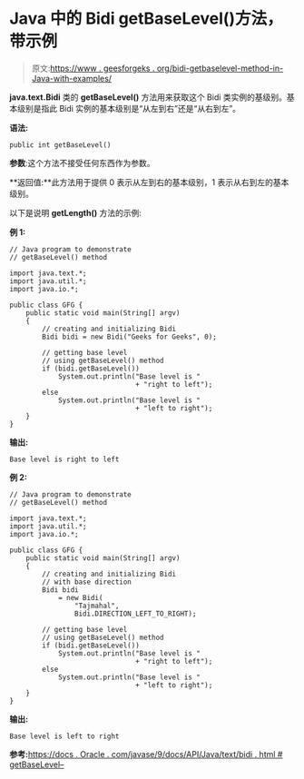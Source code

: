 # Java 中的 Bidi getBaseLevel()方法，带示例

> 原文:[https://www . geesforgeks . org/bidi-getbaselevel-method-in-Java-with-examples/](https://www.geeksforgeeks.org/bidi-getbaselevel-method-in-java-with-examples/)

**java.text.Bidi** 类的 **getBaseLevel()** 方法用来获取这个 Bidi 类实例的基级别。基本级别是指此 Bidi 实例的基本级别是“从左到右”还是“从右到左”。

**语法:**

```
public int getBaseLevel()
```

**参数**:这个方法不接受任何东西作为参数。

**返回值:**此方法用于提供 0 表示从左到右的基本级别，1 表示从右到左的基本级别。

以下是说明 **getLength()** 方法的示例:

**例 1:**

```
// Java program to demonstrate
// getBaseLevel() method

import java.text.*;
import java.util.*;
import java.io.*;

public class GFG {
    public static void main(String[] argv)
    {
        // creating and initializing Bidi
        Bidi bidi = new Bidi("Geeks for Geeks", 0);

        // getting base level
        // using getBaseLevel() method
        if (bidi.getBaseLevel())
            System.out.println("Base level is "
                               + "right to left");
        else
            System.out.println("Base level is "
                               + "left to right");
    }
}
```

**输出:**

```
Base level is right to left

```

**例 2:**

```
// Java program to demonstrate
// getBaseLevel() method

import java.text.*;
import java.util.*;
import java.io.*;

public class GFG {
    public static void main(String[] argv)
    {
        // creating and initializing Bidi
        // with base direction
        Bidi bidi
            = new Bidi(
                "Tajmahal",
                Bidi.DIRECTION_LEFT_TO_RIGHT);

        // getting base level
        // using getBaseLevel() method
        if (bidi.getBaseLevel())
            System.out.println("Base level is "
                               + "right to left");
        else
            System.out.println("Base level is "
                               + "left to right");
    }
}
```

**输出:**

```
Base level is left to right

```

**参考:**[https://docs . Oracle . com/javase/9/docs/API/Java/text/bidi . html # getBaseLevel–](https://docs.oracle.com/javase/9/docs/api/java/text/Bidi.html#getBaseLevel--)
